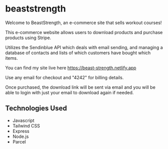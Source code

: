 # beaststrength
Welcome to BeastStrength, an e-commerce site that sells workout courses!

This e-commerce website allows users to download products and purchase products using Stripe.

Utilizes the Sendinblue API which deals with email sending, and managing a database of contacts and lists of which customers have bought which items.

You can find my site live here https://beast-strength.netlify.app

Use any email for checkout and "4242" for billing details.

Once purchased, the download link will be sent via email and you will be able to login with just your email to download again if needed.

<h2>Technologies Used </h2>
<ul>
  <li>Javascript</li>
  <li>Tailwind CSS </li>
  <li>Express</li>
  <li>Node.js</li>
  <li>Parcel</li>
</ul>
